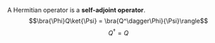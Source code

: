 A Hermitian operator is a **self-adjoint operator**.
$$\bra{\Phi}Q\ket{\Psi} = \bra{Q^\dagger\Phi}{\Psi}\rangle$$
$$Q^\dagger = Q$$